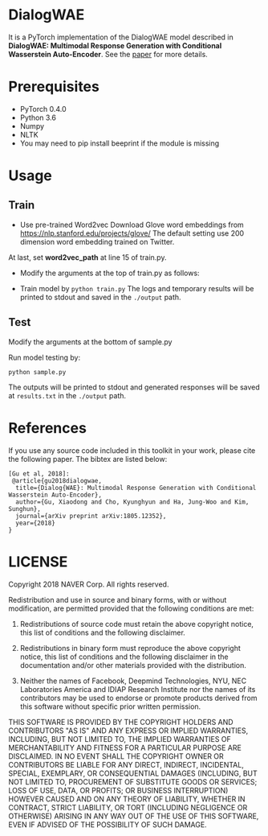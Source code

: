 # DialogWAE

It is a PyTorch implementation of the DialogWAE model described in
**DialogWAE: Multimodal Response Generation with Conditional Wasserstein Auto-Encoder**.
See the [paper](https://arxiv.org/abs/1805.12352) for more details. 

# Prerequisites
 - PyTorch 0.4.0
 - Python 3.6
 - Numpy
 - NLTK
 - You may need to pip install beeprint if the module is missing

# Usage
## Train
- Use pre-trained Word2vec
Download Glove word embeddings from https://nlp.stanford.edu/projects/glove/
The default setting use 200 dimension word embedding trained on Twitter.

At last, set **word2vec_path** at line 15 of train.py.

- Modify the arguments at the top of train.py as follows:

- Train model by
    ```python train.py```
The logs and temporary results will be printed to stdout and saved in the `./output` path.

## Test
Modify the arguments at the bottom of sample.py
    
Run model testing by:

    python sample.py
The outputs will be printed to stdout and generated responses will be saved at `results.txt` in the `./output` path.


# References 
If you use any source code included in this toolkit in your work, please cite the following paper. The bibtex are listed below:
 
    [Gu et al, 2018]:
     @article{gu2018dialogwae,
      title={Dialog{WAE}: Multimodal Response Generation with Conditional Wasserstein Auto-Encoder},
      author={Gu, Xiaodong and Cho, Kyunghyun and Ha, Jung-Woo and Kim, Sunghun},
      journal={arXiv preprint arXiv:1805.12352},
      year={2018}
    }

# LICENSE

Copyright 2018 NAVER Corp.
All rights reserved.

Redistribution and use in source and binary forms, with or without
modification, are permitted provided that the following conditions are met:

1. Redistributions of source code must retain the above copyright
   notice, this list of conditions and the following disclaimer.

2. Redistributions in binary form must reproduce the above copyright
   notice, this list of conditions and the following disclaimer in the
   documentation and/or other materials provided with the distribution.

3. Neither the names of Facebook, Deepmind Technologies, NYU, NEC Laboratories America
   and IDIAP Research Institute nor the names of its contributors may be
   used to endorse or promote products derived from this software without
   specific prior written permission.

THIS SOFTWARE IS PROVIDED BY THE COPYRIGHT HOLDERS AND CONTRIBUTORS "AS IS"
AND ANY EXPRESS OR IMPLIED WARRANTIES, INCLUDING, BUT NOT LIMITED TO, THE
IMPLIED WARRANTIES OF MERCHANTABILITY AND FITNESS FOR A PARTICULAR PURPOSE
ARE DISCLAIMED. IN NO EVENT SHALL THE COPYRIGHT OWNER OR CONTRIBUTORS BE
LIABLE FOR ANY DIRECT, INDIRECT, INCIDENTAL, SPECIAL, EXEMPLARY, OR
CONSEQUENTIAL DAMAGES (INCLUDING, BUT NOT LIMITED TO, PROCUREMENT OF
SUBSTITUTE GOODS OR SERVICES; LOSS OF USE, DATA, OR PROFITS; OR BUSINESS
INTERRUPTION) HOWEVER CAUSED AND ON ANY THEORY OF LIABILITY, WHETHER IN
CONTRACT, STRICT LIABILITY, OR TORT (INCLUDING NEGLIGENCE OR OTHERWISE)
ARISING IN ANY WAY OUT OF THE USE OF THIS SOFTWARE, EVEN IF ADVISED OF THE
POSSIBILITY OF SUCH DAMAGE.
